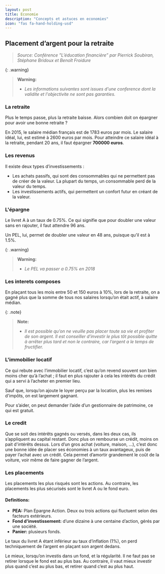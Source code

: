```yaml
---
layout: post
title: Economie
description: "Concepts et astuces en economies"
icon: "fas fa-hand-holding-usd"
---
```


## Placement d’argent pour la retraite
> *Source: Conférence ”L’éducation financière” par Pierrick Soubiran, Stéphane Bridoux et Benoît Froidure*

{: .warning}
> **Warning:**
>
> - *Les informations suivantes sont issues d'une conference dont la validite et l'objectivite ne sont pas garanties.*

### La retraite
Plus le temps passe, plus la retraite baisse. Alors combien doit on épargner pour avoir une bonne retraite ?

En 2015, le salaire médian français est de 1783 euros par mois. Le salaire idéal, lui, est estimé à 2600 euros par mois. Pour atteindre ce salaire idéal à la retraite, pendant 20 ans, il faut épargner **700000 euros**.

### Les revenus
Il existe deux types d’investissements :
- Les achats passifs, qui sont des consommables qui ne permettent pas de créer de la valeur. La plupart du temps, un consommable perd de la valeur du temps.
- Les investissements actifs, qui permettent un confort futur en créant de la valeur.

### L'épargne
Le livret A à un taux de 0.75%. Ce qui signifie que pour doubler une valeur sans en rajouter, il faut attendre 96 ans.

Un PEL, lui, permet de doubler une valeur en 48 ans, puisque qu’il est à 1.5%.

{: .warning}
> **Warning:**
>
> - *Le PEL va passer a 0.75% en 2018*

### Les interets composes
En plaçant tous les mois entre 50 et 150 euros à 10%, lors de la retraite, on a gagné plus que la somme de tous nos salaires lorsqu’on était actif, à salaire médian.

{: .note}
> **Note:**
>
> - *Il est possible qu’on ne veuille pas placer toute sa vie et profiter de son argent. Il est conseiller d’investir le plus tôt possible quitte à arrêter plus tard et non le contraire, car l’argent a le temps de fructifier.*

### L'immobilier locatif
Ce qui rebute avec l’immobilier locatif, c’est qu’on revend souvent son bien moins cher qu’à l’achat ; il faut en plus rajouter à cela les intérêts du crédit qui a servi à l’acheter en premier lieu.

Sauf que, lorsqu’on ajoute le loyer perçu par la location, plus les remises d'impôts, on est largement gagnant.

Pour s’aider, on peut demander l’aide d’un gestionnaire de patrimoine, ce qui est gratuit.

### Le credit
Que se soit des intérêts gagnés ou versés, dans les deux cas, ils s’appliquent au capital restant. Donc plus on rembourse un crédit, moins on pait d'intérêts dessus. Lors d’un gros achat (voiture, maison, ...), c’est donc une bonne idée de placer ses économies à un taux avantageux, puis de payer l’achat avec un crédit. Cela permet d’amortir grandement le coût de la voiture, voir même de faire gagner de l’argent.

### Les placements
Les placements les plus risqués sont les actions. Au contraire, les placements les plus sécurisés sont le livret A ou le fond euro.

#### Definitions:
- **PEA:** Plan Epargne Action. Deux ou trois actions qui fluctuent selon des facteurs extérieurs.
- **Fond d'investissement:** d’une dizaine à une centaine d’action, gérés par une société.
- **Panier:** plusieurs fonds.

Le taux du livret A étant inférieur au taux d’inflation (1%), on perd techniquement de l’argent en plaçant son argent dedans.

Le mieux, lorsqu’on investis dans un fond, et la régularité. Il ne faut pas se retirer lorsque le fond est au plus bas. Au contraire, il vaut mieux investir plus quand c’est au plus bas, et retirer quand c’est au plus haut.
